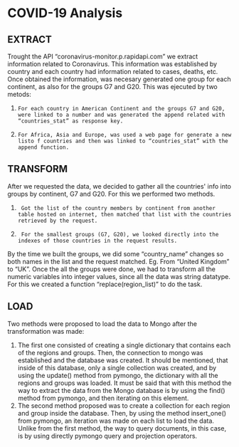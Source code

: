 # COVID-19 Analysis  

## EXTRACT 

Trought the API “coronavirus-monitor.p.rapidapi.com” we extract information related to Coronavirus. This information was established by country and each country had information related to cases, deaths, etc. Once obtained the information, was necesary generated one group for each continent, as also for the groups G7 and G20. This was ejecuted by two metods:
1.     For each country in American Continent and the groups G7 and G20, were linked to a number and was generated the append related with “countries_stat” as response key.
2.     For Africa, Asia and Europe, was used a web page for generate a new listo f countries and then was linked to “countries_stat” with the append function.

## TRANSFORM

After we requested the data, we decided to gather all the countries' info into groups by continent, G7 and G20.
For this we performed two methods.
1.      Got the list of the country members by continent from another table hosted on internet, then matched that list with the countries retrieved by the request.
2.      For the smallest groups (G7, G20), we looked directly into the indexes of those countries in the request results.
By the time we built the groups, we did some “country_name” changes so both names in the list and the request matched. Eg. From “United Kingdom” to “UK”.
Once the all the groups were done, we had to transform all the numeric variables into integer values, since all the data was string datatype. For this we created a function “replace(region_list)” to do the task.

## LOAD

Two methods were proposed to load the data to Mongo after the transformation was made:
1.    The first one consisted of creating a single dictionary that contains each of the regions and groups. Then, the connection to mongo was established and the database was created. It should be mentioned, that inside of this database, only a single collection was created, and by using the update() method from pymongo, the dictionary with all the regions and groups was loaded. It must be said that with this method the way to extract the data from the Mongo database is by using the find() method from pymongo, and then iterating on this element.
2.    The second method proposed was to create a collection for each region and group inside the database. Then, by using the method  insert_one() from pymongo, an iteration was made on each list to load the data. Unlike from the first method, the way to query documents, in this case, is by using directly pymongo query and projection operators.
